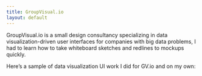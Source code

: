 ```yaml
---
title: GroupVisual.io
layout: default
---
```


GroupVisual.io is a small design consultancy specializing in data visualization-driven user interfaces for companies with big data problems, I had to learn how to take whiteboard sketches and redlines to mockups quickly. 

Here’s a sample of data visualization UI work I did for GV.io and on my own:
